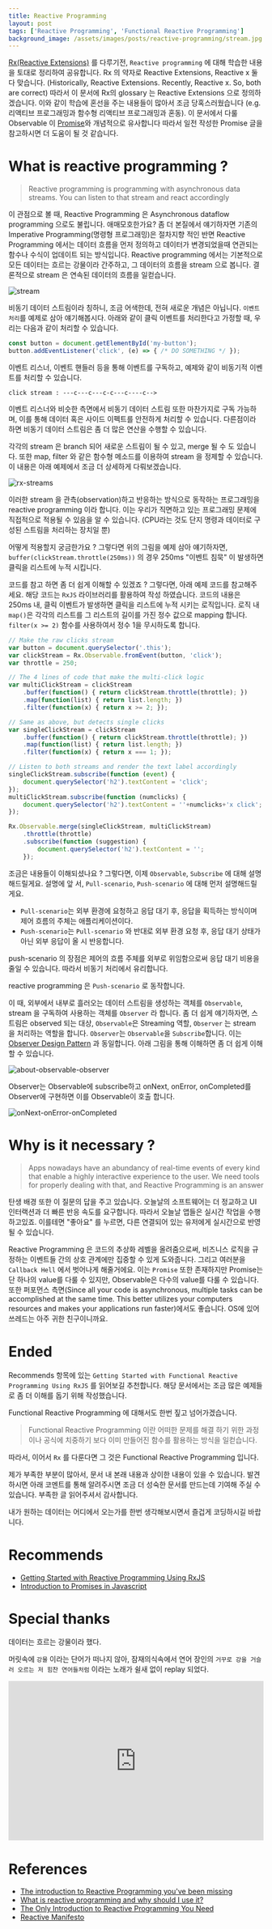 ```yaml
---
title: Reactive Programming
layout: post
tags: ['Reactive Programming', 'Functional Reactive Programming']
background_image: /assets/images/posts/reactive-programming/stream.jpg
---
```


[Rx(Reactive Extensions)](https://archive.codeplex.com/?p=rx) 를 다루기전, `Reactive programming` 에 대해 학습한 내용을 토대로 정리하여 공유합니다.
Rx 의 약자로 Reactive Extensions, Reactive x 둘 다 맞습니다. (Historically, Reactive Extensions. Recently, Reactive x. So, both are correct)
따라서 이 문서에 Rx의 glossary 는 Reactive Extensions 으로 정의하겠습니다.
이와 같이 학습에 혼선을 주는 내용들이 많아서 조금 당혹스러웠습니다 (e.g. 리액티브 프로그래밍과 함수형 리액티브 프로그래밍과 혼동).
이 문서에서 다룰 Observable 이 [Promise](https://blog.hax0r.info/2017-09-19/Introduction-to-promises-in-javascript/)와 개념적으로 유사합니다 따라서 일전 작성한 Promise 글을 참고하시면 더 도움이 될 것 같습니다.

# What is reactive programming ?

> Reactive programming is programming with asynchronous data streams. You can listen to that stream and react accordingly

이 관점으로 볼 때, Reactive Programming 은 Asynchronous dataflow programming 으로도 불립니다.
애매모호한가요?
좀 더 본질에서 얘기하자면 기존의 Imperative Programming(명령형 프로그래밍)은 절차지향 적인 반면 Reactive Programming 에서는 데이터 흐름을 먼저 정의하고 데이터가 변경되었을때 연관되는 함수나 수식이 업데이트 되는 방식입니다.
Reactive programming 에서는 기본적으로 모든 데이터는 흐르는 강물이라 간주하고, 그 데이터의 흐름을 stream 으로 봅니다.
결론적으로 stream 은 연속된 데이터의 흐름을 일컫습니다.

![stream](/assets/images/posts/reactive-programming/stream.jpg)

비동기 데이터 스트림이라 칭하니, 조금 어색한데, 전혀 새로운 개념은 아닙니다.
`이벤트 처리`를 예제로 삼아 얘기해봅시다.
아래와 같이 클릭 이벤트를 처리한다고 가정할 때, 우리는 다음과 같이 처리할 수 있습니다.

```javascript
const button = document.getElementById('my-button');
button.addEventListener('click', (e) => { /* DO SOMETHING */ });
```

이벤트 리스너, 이벤트 핸들러 등을 통해 이벤트를 구독하고, 예제와 같이 비동기적 이벤트를 처리할 수 있습니다.

```
click stream : ---c---c---c-c---c----c-->
```

이벤트 리스너와 비슷한 측면에서 비동기 데이터 스트림 또한 마찬가지로 구독 가능하며, 이를 통해 데이터 혹은 사이드 이펙트를 안전하게 처리할 수 있습니다.
다른점이라 하면 비동기 데이터 스트림은 좀 더 많은 연산을 수행할 수 있습니다.

각각의 stream 은 branch 되어 새로운 스트림이 될 수 있고, merge 될 수 도 있습니다.
또한 map, filter 와 같은 함수형 메소드를 이용하여 stream 을 정제할 수 있습니다. 이 내용은 아래 예제에서 조금 더 상세하게 다뤄보겠습니다.


![rx-streams](/assets/images/posts/reactive-programming/rx-streams.png)


이러한 stream 을 관측(observation)하고 반응하는 방식으로 동작하는 프로그래밍을 reactive programming 이라 합니다.
이는 우리가 직면하고 있는 프로그래밍 문제에 직접적으로 적용될 수 있음을 알 수 있습니다. (CPU라는 것도 단지 명령과 데이터로 구성된 스트림을 처리하는 장치일 뿐)

어떻게 적용할지 궁금한가요 ?
그렇다면 위의 그림을 예제 삼아 얘기하자면, `buffer(clickStream.throttle(250ms))` 의 경우 250ms "이벤트 침묵" 이 발생하면 클릭을 리스트에 누적 시킵니다.

코드를 참고 하면 좀 더 쉽게 이해할 수 있겠죠 ?
그렇다면, 아래 예제 코드를 참고해주세요.
해당 코드는 `RxJS` 라이브러리를 활용하여 작성 하였습니다. 코드의 내용은 250ms 내, 클릭 이벤트가 발생하면 클릭을 리스트에 누적 시키는 로직입니다.
로직 내 `map()`은 각각의 리스트를 그 리스트의 길이를 가진 정수 값으로 mapping 합니다. `filter(x >= 2)` 함수를 사용하여서 정수 1을 무시하도록 합니다.

```javascript
// Make the raw clicks stream
var button = document.querySelector('.this');
var clickStream = Rx.Observable.fromEvent(button, 'click');
var throttle = 250;

// The 4 lines of code that make the multi-click logic
var multiClickStream = clickStream
    .buffer(function() { return clickStream.throttle(throttle); })
    .map(function(list) { return list.length; })
    .filter(function(x) { return x >= 2; });

// Same as above, but detects single clicks
var singleClickStream = clickStream
    .buffer(function() { return clickStream.throttle(throttle); })
    .map(function(list) { return list.length; })
    .filter(function(x) { return x === 1; });

// Listen to both streams and render the text label accordingly
singleClickStream.subscribe(function (event) {
    document.querySelector('h2').textContent = 'click';
});
multiClickStream.subscribe(function (numclicks) {
    document.querySelector('h2').textContent = ''+numclicks+'x click';
});

Rx.Observable.merge(singleClickStream, multiClickStream)
    .throttle(throttle)
    .subscribe(function (suggestion) {
        document.querySelector('h2').textContent = '';
    });
```

조금은 내용들이 이해되셨나요 ?
그렇다면, 이제 `Observable`, `Subscribe` 에 대해 설명해드릴게요.
설명에 앞 서, `Pull-scenario`, `Push-scenario` 에 대해 먼저 설명해드릴게요.

- `Pull-scenario`는 외부 환경에 요청하고 응답 대기 후, 응답을 획득하는 방식이며 제어 흐름의 주체는 애플리케이션이다.
- `Push-scenario`는 `Pull-scenario` 와 반대로 외부 환경 요청 후, 응답 대기 상태가 아닌 외부 응답이 올 시 반응합니다.

push-scenario 의 장점은 제어의 흐름 주체를 외부로 위임함으로써 응답 대기 비용을 줄일 수 있습니다. 따라서 비동기 처리에서 유리합니다.

reactive programming 은 `Push-scenario` 로 동작합니다.

이 때, 외부에서 내부로 흘러오는 데이터 스트림을 생성하는 객체를 `Observable`, stream 을 구독하여 사용하는 객체를 `Observer` 라 합니다.
좀 더 쉽게 얘기하자면, 스트림은 observed 되는 대상, `Observable`은 Streaming 역할, `Observer` 는 stream 을 처리하는 역할을 합니다.
`Observer`는 `Observable`을 `Subscribe`합니다.
이는 [Observer Design Pattern](https://en.wikipedia.org/wiki/Observer_pattern) 과 동일합니다.
아래 그림을 통해 이해하면 좀 더 쉽게 이해할 수 있습니다.


![about-observable-observer](/assets/images/posts/reactive-programming/about-observable-observer.jpg)


Observer는 Observable에 subscribe하고 onNext, onError, onCompleted를 Observer에 구현하면 이를 Observable이 호출 합니다.


![onNext-onError-onCompleted](/assets/images/posts/reactive-programming/ob-ob.png)


# Why is it necessary ?

> Apps nowadays have an abundancy of real-time events of every kind that enable a highly interactive experience to the user. We need tools for properly dealing with that, and Reactive Programming is an answer

탄생 배경 또한 이 질문의 답을 주고 있습니다.
오늘날의 소프트웨어는 더 정교하고 UI 인터랙션과 더 빠른 반응 속도를 요구합니다.
따라서 오늘날 앱들은 실시간 작업을 수행하고있죠. 이를테면 "좋아요" 를 누르면, 다른 연결되어 있는 유저에게 실시간으로 반영될 수 있습니다.

Reactive Programming 은 코드의 추상화 레벨을 올려줌으로써, 비즈니스 로직을 규정하는 이벤트들 간의 상호 관계에만 집중할 수 있게 도와줍니다.
그리고 여러분을 `Callback Hell` 에서 벗어나게 해줄거에요.
이는 `Promise` 또한 존재하지만 Promise는 단 하나의 value를 다룰 수 있지만, Observable은 다수의 value를 다룰 수 있습니다.
또한 퍼포먼스 측면(Since all your code is asynchronous, multiple tasks can be accomplished at the same time. This better utilizes your computers resources and makes your applications run faster)에서도 좋습니다.
OS에 있어 쓰레드는 아주 귀한 친구이니까요.

# Ended

Recommends 항목에 있는 `Getting Started with Functional Reactive Programming Using RxJS` 를 읽어보길 추천합니다.
해당 문서에서는 조금 많은 예제들로 좀 더 이해를 돕기 위해 작성했습니다.

Functional Reactive Programming 에 대해서도 한번 짚고 넘어가겠습니다.

> Functional Reactive Programming 이란 어떠한 문제를 해결 하기 위한 과정이나 공식에 치중하기 보다 이미 만들어진 함수를 활용하는 방식을 일컫습니다.

따라서, 이어서 `Rx` 를 다룬다면 그 것은 Functional Reactive Programming 입니다.

제가 부족한 부분이 많아서, 문서 내 본래 내용과 상이한 내용이 있을 수 있습니다. 발견하시면 아래 코멘트를 통해 알려주시면 조금 더 성숙한 문서를 만드는데 기여해 주실 수 있습니다.
부족한 글 읽어주셔서 감사합니다.

내가 원하는 데이터는 어디에서 오는가를 한번 생각해보시면서 즐겁게 코딩하시길 바랍니다.

# Recommends

- [Getting Started with Reactive Programming Using RxJS](https://blog.hax0r.info/2018-05-10/getting-started-with-functional-reactive-programming-using-rxjs/)
- [Introduction to Promises in Javascript](https://blog.hax0r.info/2017-09-19/Introduction-to-promises-in-javascript/)

# Special thanks

데이터는 흐르는 강물이라 했다.

머릿속에 `강물` 이라는 단어가 떠나지 않아, 잠재의식속에서 연어 장인의 `거꾸로 강을 거슬러 오르는 저 힘찬 연어들처럼` 이라는 노래가 쉴새 없이 replay 되었다.

<iframe width="100%" height="315" src="https://www.youtube.com/embed/ccPGT05-jHA?rel=0&amp;controls=0&amp;showinfo=0&amp;start=20" frameborder="0" allow="autoplay; encrypted-media" allowfullscreen></iframe>

# References

- [The introduction to Reactive Programming you've been missing](https://gist.github.com/staltz/868e7e9bc2a7b8c1f754)
- [What is reactive programming and why should I use it?](https://www.cocoawithlove.com/blog/reactive-programming-what-and-why.html)
- [The Only Introduction to Reactive Programming You Need](https://dzone.com/articles/only-introduction-reactive)
- [Reactive Manifesto](https://www.reactivemanifesto.org/)
